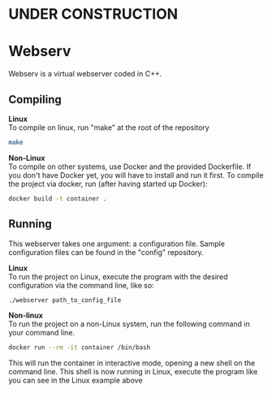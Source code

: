 # UNDER CONSTRUCTION
# Webserv
Webserv is a virtual webserver coded in C++. 

## Compiling
**Linux**  
To compile on linux, run "make" at the root of the repository

```bash	
make
```

**Non-Linux**  
To compile on other systems, use Docker and the provided Dockerfile. If you don't have Docker yet, you will have to install and run it first. To compile the project via docker, run (after having started up Docker):

```bash
docker build -t container .
```

## Running
This webserver takes one argument: a configuration file. Sample configuration files can be found in the "config" repository.

**Linux**  
To run the project on Linux, execute the program with the desired configuration via the command line, like so:

```bash
./webserver path_to_config_file
```

**Non-linux**  
To run the project on a non-Linux system, run the following command in your command line.

```bash
docker run --rm -it container /bin/bash
```

This will run the container in interactive mode, opening a new shell on the command line. This shell is now running in Linux, execute the program like you can see in the Linux
example above